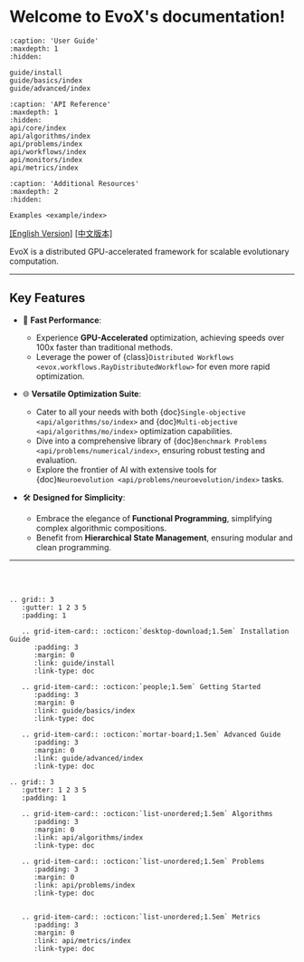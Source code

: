 # Welcome to EvoX's documentation!


```{toctree}
:caption: 'User Guide'
:maxdepth: 1
:hidden:

guide/install
guide/basics/index
guide/advanced/index
```

```{toctree}
:caption: 'API Reference'
:maxdepth: 1
:hidden:
api/core/index
api/algorithms/index
api/problems/index
api/workflows/index
api/monitors/index
api/metrics/index
```

```{toctree}
:caption: 'Additional Resources'
:maxdepth: 2
:hidden:

Examples <example/index>
```

[[English Version]](https://evox.readthedocs.io/en/latest/)   [[中文版本]](https://evox.readthedocs.io/zh/latest/)

EvoX is a distributed GPU-accelerated framework for scalable evolutionary computation.

---

## Key Features

- 🚀 **Fast Performance**:
  - Experience **GPU-Accelerated** optimization, achieving speeds over 100x faster than traditional methods.
  - Leverage the power of {class}`Distributed Workflows <evox.workflows.RayDistributedWorkflow>` for even more rapid optimization.

- 🌐 **Versatile Optimization Suite**:
  - Cater to all your needs with both {doc}`Single-objective <api/algorithms/so/index>` and {doc}`Multi-objective <api/algorithms/mo/index>` optimization capabilities.
  - Dive into a comprehensive library of {doc}`Benchmark Problems <api/problems/numerical/index>`, ensuring robust testing and evaluation.
  - Explore the frontier of AI with extensive tools for {doc}`Neuroevolution <api/problems/neuroevolution/index>` tasks.

- 🛠️ **Designed for Simplicity**:
  - Embrace the elegance of **Functional Programming**, simplifying complex algorithmic compositions.
  - Benefit from **Hierarchical State Management**, ensuring modular and clean programming.

---
<br></br>

```{eval-rst}
.. grid:: 3
   :gutter: 1 2 3 5
   :padding: 1

   .. grid-item-card:: :octicon:`desktop-download;1.5em` Installation Guide
      :padding: 3
      :margin: 0
      :link: guide/install
      :link-type: doc

   .. grid-item-card:: :octicon:`people;1.5em` Getting Started
      :padding: 3
      :margin: 0
      :link: guide/basics/index
      :link-type: doc

   .. grid-item-card:: :octicon:`mortar-board;1.5em` Advanced Guide
      :padding: 3
      :margin: 0
      :link: guide/advanced/index
      :link-type: doc

.. grid:: 3
   :gutter: 1 2 3 5
   :padding: 1

   .. grid-item-card:: :octicon:`list-unordered;1.5em` Algorithms
      :padding: 3
      :margin: 0
      :link: api/algorithms/index
      :link-type: doc

   .. grid-item-card:: :octicon:`list-unordered;1.5em` Problems
      :padding: 3
      :margin: 0
      :link: api/problems/index
      :link-type: doc


   .. grid-item-card:: :octicon:`list-unordered;1.5em` Metrics
      :padding: 3
      :margin: 0
      :link: api/metrics/index
      :link-type: doc
```
